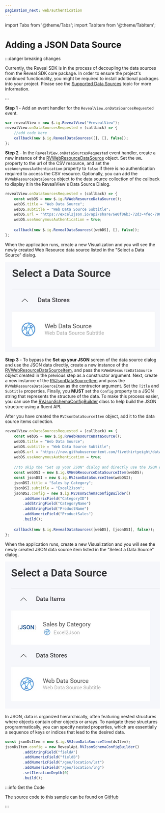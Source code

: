 ```yaml
---
pagination_next: web/authentication
---
```


import Tabs from '@theme/Tabs';
import TabItem from '@theme/TabItem';

# Adding a JSON Data Source

:::danger breaking changes

Currently, the Reveal SDK is in the process of decoupling the data sources from the Reveal SDK core package. In order to ensure the project's continued functionality, you might be required to install additional packages into your project. Please see the [Supported Data Sources](web/datasources.md#supported-data-sources) topic for more information.

:::

**Step 1** - Add an event handler for the `RevealView.onDataSourcesRequested` event.

```js
var revealView = new $.ig.RevealView("#revealView");
revealView.onDataSourcesRequested = (callback) => {
    //add code here
    callback(new $.ig.RevealDataSources([], [], false));
};
```

**Step 2** - In the `RevealView.onDataSourcesRequested` event handler, create a new instance of the [RVWebResourceDataSource](https://help.revealbi.io/api/javascript/latest/classes/rvwebresourcedatasource.html) object. Set the `URL` property to the url of the CSV resource, and set the `useAnonymousAuthentication` property to `false` if there is no authentication required to access the CSV resource. Optionally, you can add the `RVWebResourceDataSource` object to the data source collection of the callback to display it in the RevealView's Data Source Dialog.

```js
revealView.onDataSourcesRequested = (callback) => {
    const webDS = new $.ig.RVWebResourceDataSource();
    webDS.title = "Web Data Source";
    webDS.subtitle = "Web Data Source Subtitle";
    webDS.url = "https://excel2json.io/api/share/6e0f06b3-72d3-4fec-7984-08da43f56bb9";
    webDS.useAnonymousAuthentication = true;

    callback(new $.ig.RevealDataSources([webDS], [], false));
};
```

When the application runs, create a new Visualization and you will see the newly created Web Resource data source listed in the "Select a Data Source" dialog.

![](images/web-resource-data-source.jpg)

**Step 3** - To bypass the **Set up your JSON** screen of the data source dialog and use the JSON data directly, create a new instance of the [RVWebResourceDataSourceItem](https://help.revealbi.io/api/javascript/latest/classes/rvwebresourcedatasourceitem.html), and pass the `RVWebResourceDataSource` object created in the previous step as a constructor argument. Next, create a new instance of the [RVJsonDataSourceItem](https://help.revealbi.io/api/javascript/latest/classes/rvjsondatasourceitem.html) and pass the `RVWebResourceDataSourceItem` as the contructor argument. Set the `Title` and `Subtitle` properties. Finally, you **MUST** set the `Config` property to a JSON string that represents the structure of the data. To make this process easier, you can use the [RVJsonSchemaConfigBuilder](https://help.revealbi.io/api/javascript/latest/classes/rvjsonschemaconfigbuilder.html) class to help build the JSON structure using a fluent API.

After you have created the `RVJsonDataSourceItem` object, add it to the data source items collection.

```js
revealView.onDataSourcesRequested = (callback) => {
    const webDS = new $.ig.RVWebResourceDataSource();
    webDS.title = "Web Data Source";
    webDS.subtitle = "Web Data Source Subtitle";
    webDS.url = "https://raw.githubusercontent.com/fivethirtyeight/data/master/airline-safety/airline-safety.csv";
    webDS.useAnonymousAuthentication = true;

    //to skip the "Set up your JSON" dialog and directly use the JSON data
    const webDSI = new $.ig.RVWebResourceDataSourceItem(webDS);
    const jsonDSI = new $.ig.RVJsonDataSourceItem(webDSI);
    jsonDSI.title = "Sales by Category";
    jsonDSI.subtitle = "Excel2Json";
    jsonDSI.config = new $.ig.RVJsonSchemaConfigBuilder()
        .addNumericField("CategoryID")
        .addStringField("CategoryName")
        .addStringField("ProductName")
        .addNumericField("ProductSales")
        .build();

    callback(new $.ig.RevealDataSources([webDS], [jsonDSI], false));
};
```

When the application runs, create a new Visualization and you will see the newly created JSON data source item listed in the "Select a Data Source" dialog.

![](images/json-data-source-item.jpg)

In JSON, data is organized hierarchically, often featuring nested structures where objects contain other objects or arrays. To navigate these structures programmatically, you can specify nested properties, which are essentially a sequence of keys or indices that lead to the desired data.
```js
const jsonDsItem = new $.ig.RVJsonDataSourceItem(dsItem);
jsonDsItem.config = new RevealApi.RVJsonSchemaConfigBuilder()
        .addStringField("fieldA")
        .addNumericField("fieldB")
        .addNumericField("/geo/location/lat")
        .addNumericField("/geo/location/lng")
        .setIterationDepth(0)
        .build();
```

:::info Get the Code

The source code to this sample can be found on [GitHub](https://github.com/RevealBi/sdk-samples-javascript/tree/main/DataSources/Json)

:::
